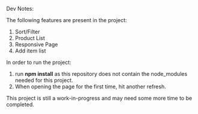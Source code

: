 Dev Notes:

The following features are present in the project:
1. Sort/Filter
2. Product List
3. Responsive Page
4. Add item list

In order to run the project:
1. run **npm install** as this repository does not contain the node_modules needed for this project.
2. When opening the page for the first time, hit another refresh.

This project is still a work-in-progress and may need some more time to be completed.
